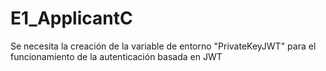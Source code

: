 # E1_ApplicantC

Se necesita la creación de la variable de entorno "PrivateKeyJWT" para el funcionamiento de la autenticación basada en JWT
 
